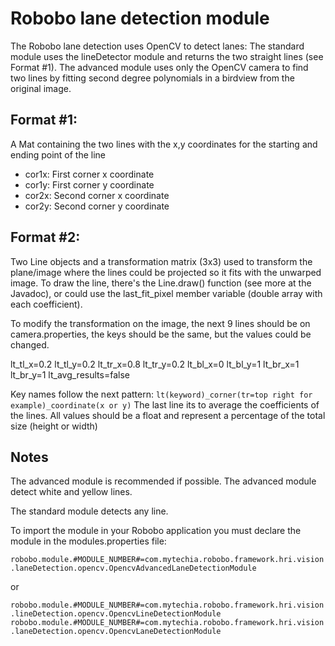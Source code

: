 # Robobo lane detection module

The Robobo lane detection uses OpenCV to detect lanes:
The standard module uses the lineDetector module and returns the two straight lines (see Format #1).
The advanced module uses only the OpenCV camera to find two lines by fitting second degree polynomials in a birdview from the original image.

## Format #1:
A Mat containing the two lines with the x,y coordinates for the starting and ending point of the line
- cor1x: First corner x coordinate
- cor1y: First corner y coordinate
- cor2x: Second corner x coordinate
- cor2y: Second corner y coordinate

## Format #2:
Two Line objects and a transformation matrix (3x3) used to transform the plane/image where the lines could be projected so it fits with the unwarped image.
To draw the line, there's the Line.draw() function (see more at the Javadoc), or could use the last_fit_pixel member variable (double array with each coefficient).

To modify the transformation on the image, the next 9 lines should be on camera.properties,
the keys should be the same, but the values could be changed.

lt_tl_x=0.2
lt_tl_y=0.2
lt_tr_x=0.8
lt_tr_y=0.2
lt_bl_x=0
lt_bl_y=1
lt_br_x=1
lt_br_y=1
lt_avg_results=false

Key names follow the next pattern:
`lt(keyword)_corner(tr=top right for example)_coordinate(x or y)`
The last line its to average the coefficients of the lines.
All values should be a float and represent a percentage of the total size (height or width)

## Notes
The advanced module is recommended if possible.
The advanced module detect white and yellow lines.

The standard module detects any line.

To import the module in your Robobo application you must declare the module in the modules.properties file:

`robobo.module.#MODULE_NUMBER#=com.mytechia.robobo.framework.hri.vision.laneDetection.opencv.OpencvAdvancedLaneDetectionModule`

or

`robobo.module.#MODULE_NUMBER#=com.mytechia.robobo.framework.hri.vision.lineDetection.opencv.OpencvLineDetectionModule`
`robobo.module.#MODULE_NUMBER#=com.mytechia.robobo.framework.hri.vision.laneDetection.opencv.OpencvLaneDetectionModule`
